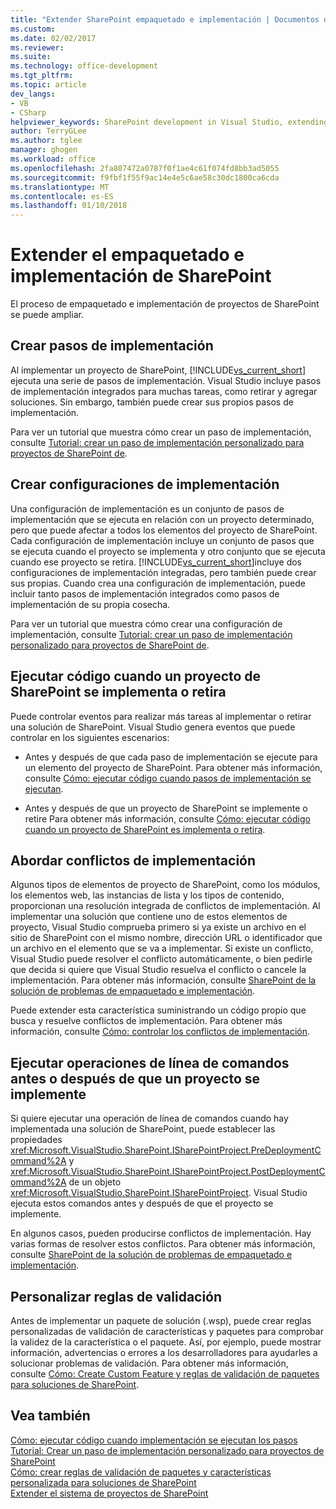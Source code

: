 ```yaml
---
title: "Extender SharePoint empaquetado e implementación | Documentos de Microsoft"
ms.custom: 
ms.date: 02/02/2017
ms.reviewer: 
ms.suite: 
ms.technology: office-development
ms.tgt_pltfrm: 
ms.topic: article
dev_langs:
- VB
- CSharp
helpviewer_keywords: SharePoint development in Visual Studio, extending deployment
author: TerryGLee
ms.author: tglee
manager: ghogen
ms.workload: office
ms.openlocfilehash: 2fa807472a0787f0f1ae4c61f074fd8bb3ad5055
ms.sourcegitcommit: f9fbf1f55f9ac14e4e5c6ae58c30dc1800ca6cda
ms.translationtype: MT
ms.contentlocale: es-ES
ms.lasthandoff: 01/10/2018
---
```

# <a name="extending-sharepoint-packaging-and-deployment"></a>Extender el empaquetado e implementación de SharePoint
  El proceso de empaquetado e implementación de proyectos de SharePoint se puede ampliar.
  
##  <a name="creating-deployment-steps"></a>Crear pasos de implementación  
 Al implementar un proyecto de SharePoint, [!INCLUDE[vs_current_short](../sharepoint/includes/vs-current-short-md.md)] ejecuta una serie de pasos de implementación. Visual Studio incluye pasos de implementación integrados para muchas tareas, como retirar y agregar soluciones. Sin embargo, también puede crear sus propios pasos de implementación.  
  
 Para ver un tutorial que muestra cómo crear un paso de implementación, consulte [Tutorial: crear un paso de implementación personalizado para proyectos de SharePoint de](../sharepoint/walkthrough-creating-a-custom-deployment-step-for-sharepoint-projects.md).  
  
##  <a name="creating-deployment-configurations"></a>Crear configuraciones de implementación  
 Una configuración de implementación es un conjunto de pasos de implementación que se ejecuta en relación con un proyecto determinado, pero que puede afectar a todos los elementos del proyecto de SharePoint. Cada configuración de implementación incluye un conjunto de pasos que se ejecuta cuando el proyecto se implementa y otro conjunto que se ejecuta cuando ese proyecto se retira. [!INCLUDE[vs_current_short](../sharepoint/includes/vs-current-short-md.md)]incluye dos configuraciones de implementación integradas, pero también puede crear sus propias. Cuando crea una configuración de implementación, puede incluir tanto pasos de implementación integrados como pasos de implementación de su propia cosecha.  
  
 Para ver un tutorial que muestra cómo crear una configuración de implementación, consulte [Tutorial: crear un paso de implementación personalizado para proyectos de SharePoint de](../sharepoint/walkthrough-creating-a-custom-deployment-step-for-sharepoint-projects.md).  
  
##  <a name="run-code-when-a-sharepoint-solution-is-deployed-or-retracted"></a>Ejecutar código cuando un proyecto de SharePoint se implementa o retira  
 Puede controlar eventos para realizar más tareas al implementar o retirar una solución de SharePoint. Visual Studio genera eventos que puede controlar en los siguientes escenarios:  
  
-   Antes y después de que cada paso de implementación se ejecute para un elemento del proyecto de SharePoint. Para obtener más información, consulte [Cómo: ejecutar código cuando pasos de implementación se ejecutan](../sharepoint/how-to-run-code-when-deployment-steps-are-executed.md).  
  
-   Antes y después de que un proyecto de SharePoint se implemente o retire Para obtener más información, consulte [Cómo: ejecutar código cuando un proyecto de SharePoint es implementa o retira](../sharepoint/how-to-run-code-when-a-sharepoint-project-is-deployed-or-retracted.md).  
  
##  <a name="handling-deployment-conflicts"></a>Abordar conflictos de implementación  
 Algunos tipos de elementos de proyecto de SharePoint, como los módulos, los elementos web, las instancias de lista y los tipos de contenido, proporcionan una resolución integrada de conflictos de implementación. Al implementar una solución que contiene uno de estos elementos de proyecto, Visual Studio comprueba primero si ya existe un archivo en el sitio de SharePoint con el mismo nombre, dirección URL o identificador que un archivo en el elemento que se va a implementar. Si existe un conflicto, Visual Studio puede resolver el conflicto automáticamente, o bien pedirle que decida si quiere que Visual Studio resuelva el conflicto o cancele la implementación. Para obtener más información, consulte [SharePoint de la solución de problemas de empaquetado e implementación](../sharepoint/troubleshooting-sharepoint-packaging-and-deployment.md).  
  
 Puede extender esta característica suministrando un código propio que busca y resuelve conflictos de implementación. Para obtener más información, consulte [Cómo: controlar los conflictos de implementación](../sharepoint/how-to-handle-deployment-conflicts.md).  
  
##  <a name="run-command-line-operations-before-or-after-a-project-is-deployed"></a>Ejecutar operaciones de línea de comandos antes o después de que un proyecto se implemente  
 Si quiere ejecutar una operación de línea de comandos cuando hay implementada una solución de SharePoint, puede establecer las propiedades <xref:Microsoft.VisualStudio.SharePoint.ISharePointProject.PreDeploymentCommand%2A> y <xref:Microsoft.VisualStudio.SharePoint.ISharePointProject.PostDeploymentCommand%2A> de un objeto <xref:Microsoft.VisualStudio.SharePoint.ISharePointProject>. Visual Studio ejecuta estos comandos antes y después de que el proyecto se implemente.  
  
 En algunos casos, pueden producirse conflictos de implementación. Hay varias formas de resolver estos conflictos. Para obtener más información, consulte [SharePoint de la solución de problemas de empaquetado e implementación](../sharepoint/troubleshooting-sharepoint-packaging-and-deployment.md).  
  
##  <a name="customizing-validation-rules"></a>Personalizar reglas de validación  
 Antes de implementar un paquete de solución (.wsp), puede crear reglas personalizadas de validación de características y paquetes para comprobar la validez de la característica o el paquete. Así, por ejemplo, puede mostrar información, advertencias o errores a los desarrolladores para ayudarles a solucionar problemas de validación. Para obtener más información, consulte [Cómo: Create Custom Feature y reglas de validación de paquetes para soluciones de SharePoint](../sharepoint/how-to-create-custom-feature-and-package-validation-rules-for-sharepoint-solutions.md).  
  
## <a name="see-also"></a>Vea también  
 [Cómo: ejecutar código cuando implementación se ejecutan los pasos](../sharepoint/how-to-run-code-when-deployment-steps-are-executed.md)   
 [Tutorial: Crear un paso de implementación personalizado para proyectos de SharePoint](../sharepoint/walkthrough-creating-a-custom-deployment-step-for-sharepoint-projects.md)   
 [Cómo: crear reglas de validación de paquetes y características personalizada para soluciones de SharePoint](../sharepoint/how-to-create-custom-feature-and-package-validation-rules-for-sharepoint-solutions.md)   
 [Extender el sistema de proyectos de SharePoint](../sharepoint/extending-the-sharepoint-project-system.md)  
  
  
